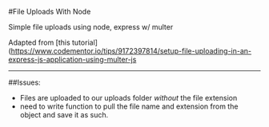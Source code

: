 #File Uploads With Node

Simple file uploads using node, express w/ multer

Adapted from [this tutorial](https://www.codementor.io/tips/9172397814/setup-file-uploading-in-an-express-js-application-using-multer-js

---
##Issues:

* Files are uploaded to our uploads folder *without* the file extension
* need to write function to pull the file name and extension from the object and save it as such.